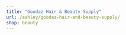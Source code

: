 ```yaml
---
title: "Goodaz Hair & Beauty Supply"
url: /ashley/goodaz-hair-and-beauty-supply/
shop: beauty
---
```

